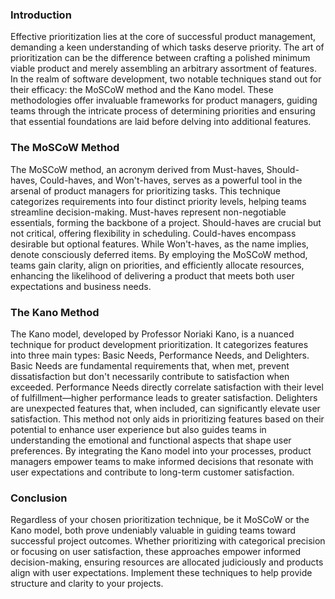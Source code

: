 ### Introduction

Effective prioritization lies at the core of successful product management, demanding a keen understanding of which tasks deserve priority. The art of prioritization can be the difference between crafting a polished minimum viable product and merely assembling an arbitrary assortment of features. In the realm of software development, two notable techniques stand out for their efficacy: the MoSCoW method and the Kano model. These methodologies offer invaluable frameworks for product managers, guiding teams through the intricate process of determining priorities and ensuring that essential foundations are laid before delving into additional features.

### The MoSCoW Method

The MoSCoW method, an acronym derived from Must-haves, Should-haves, Could-haves, and Won't-haves, serves as a powerful tool in the arsenal of product managers for prioritizing tasks. This technique categorizes requirements into four distinct priority levels, helping teams streamline decision-making. Must-haves represent non-negotiable essentials, forming the backbone of a project. Should-haves are crucial but not critical, offering flexibility in scheduling. Could-haves encompass desirable but optional features. While Won't-haves, as the name implies, denote consciously deferred items. By employing the MoSCoW method, teams gain clarity, align on priorities, and efficiently allocate resources, enhancing the likelihood of delivering a product that meets both user expectations and business needs.

### The Kano Method

The Kano model, developed by Professor Noriaki Kano, is a nuanced technique for product development prioritization. It categorizes features into three main types: Basic Needs, Performance Needs, and Delighters. Basic Needs are fundamental requirements that, when met, prevent dissatisfaction but don't necessarily contribute to satisfaction when exceeded. Performance Needs directly correlate satisfaction with their level of fulfillment—higher performance leads to greater satisfaction. Delighters are unexpected features that, when included, can significantly elevate user satisfaction. This method not only aids in prioritizing features based on their potential to enhance user experience but also guides teams in understanding the emotional and functional aspects that shape user preferences. By integrating the Kano model into your processes, product managers empower teams to make informed decisions that resonate with user expectations and contribute to long-term customer satisfaction.

### Conclusion

Regardless of your chosen prioritization technique, be it MoSCoW or the Kano model, both prove undeniably valuable in guiding teams toward successful project outcomes. Whether prioritizing with categorical precision or focusing on user satisfaction, these approaches empower informed decision-making, ensuring resources are allocated judiciously and products align with user expectations. Implement these techniques to help provide structure and clarity to your projects.
